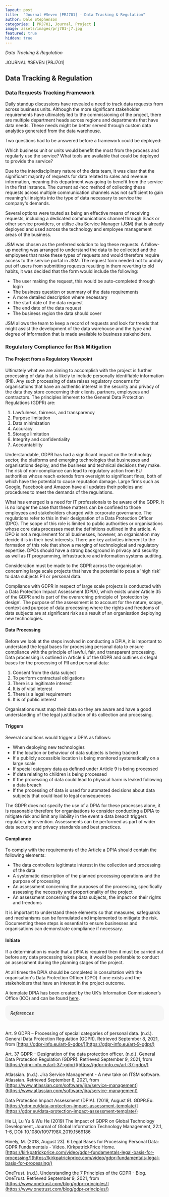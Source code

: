 ```yaml
---
layout: post
title:  "Journal #Seven [PRJ701] - Data Tracking & Regulation" 
author: Dale Stephenson
categories: [ PRJ701, Journal, Project ]
image: assets/images/prj701-j7.jpg
featured: true
hidden: true
---
```

<i>Data Tracking & Regulation</i>

JOURNAL #SEVEN [PRJ701]

<h2>Data Tracking & Regulation</h2>
 
<h3>Data Requests Tracking Framework</h3>
 
Daily standup discussions have revealed a need to track data requests from across business units. Although the more significant stakeholder requirements have ultimately led to the commissioning of the project, there are multiple department heads across regions and departments that have data needs. These needs might be better served through custom data analytics generated from the data warehouse.
 
Two questions had to be answered before a framework could be deployed:
 
Which business unit or units would benefit the most from the process and regularly use the service?
What tools are available that could be deployed to provide the service?
 
Due to the interdisciplinary nature of the data team, it was clear that the significant majority of requests for data related to sales and revenue information, meaning this department was going to benefit from the service in the first instance. The current ad-hoc method of collecting these requests across multiple communication channels was not sufficient to gain meaningful insights into the type of data necessary to service the company's demands.
 
Several options were touted as being an effective means of receiving requests, including a dedicated communications channel through Slack or other service providers, or utilise Jira Service Manager (JSM) that is already deployed and used across the technology and employee management areas of the business.
 
JSM was chosen as the preferred solution to log these requests. A follow-up meeting was arranged to understand the data to be collected and the employees that make these types of requests and would therefore require access to the service portal in JSM. The request form needed not to unduly put off users from submitting requests resulting in them reverting to old habits, it was decided that the form would include the following:
 
- The user making the request, this would be auto-completed through login
- The business question or summary of the data requirements 
- A more detailed description where necessary 
- The start date of the data request
- The end date of the data request
- The business region the data should cover
 
JSM allows the team to keep a record of requests and look for trends that might assist the development of the data warehouse and the type and degree of information that is made available to business stakeholders.  
 
<h3>Regulatory Compliance for Risk Mitigation</h3>
 
<h4>The Project from a Regulatory Viewpoint</h4>

Ultimately what we are aiming to accomplish with the project is further processing of data that is likely to include personally identifiable information (PII). Any such processing of data raises regulatory concerns for organisations that have an authentic interest in the security and privacy of the data they store concerning their clients, partners, employees and contractors. The principles inherent to the General Data Protection Regulations (GDPR) are:
 
1. Lawfulness, fairness, and transparency
2. Purpose limitation
3. Data minimization
4. Accuracy
5. Storage limitation
6. Integrity and confidentiality
7. Accountability 
 
Understandable, GDPR has had a significant impact on the technology sector, the platforms and emerging technologies that businesses and organisations deploy, and the business and technical decisions they make. The risk of non-compliance can lead to regulatory action from EU authorities whose reach extends from oversight to significant fines, both of which have the potential to cause reputation damage. Large firms such as Google, Facebook and Amazon have all updates their policies and procedures to meet the demands of the regulations.
 
What has emerged is a need for IT professionals to be aware of the GDPR. It is no longer the case that these matters can be confined to those employees and stakeholders charged with corporate governance. The regulations refer to this in their designation of a Data Protection Officer (DPO). The scope of this role is limited to public authorities or organisations whose core data processes meet the definitions outlined in the article. A DPO is not a requirement for all businesses, however, an organisation may decide it is in their best interests. There are key activities inherent to the formation of this role that show a merging of technological and regulatory expertise. DPOs should have a strong background in privacy and security as well as IT programming, infrastructure and information systems auditing.  
 
Consideration must be made to the GDPR across the organisation concerning large scale projects that have the potential to pose a 'high risk' to data subjects PII or personal data.
 
Compliance with GDPR in respect of large scale projects is conducted with a Data Protection Impact Assessment (DPIA), which exists under Article 35 of the GDPR and is part of the overarching principle of 'protection by design'. The purpose of the assessment is to account for the nature, scope, context and purpose of data processing where the rights and freedoms of data subjects are at significant risk as a result of an organisation deploying new technologies.
 
<h4>Data Processing</h4>
 
Before we look at the steps involved in conducting a DPIA, it is important to understand the legal bases for processing personal data to ensure compliance with the principle of lawful, fair, and transparent processing. Data processing is outlined in Article 6 of the GDPR and outlines six legal bases for the processing of PII and personal data:
 
1. Consent from the data subject 
2. To perform contractual obligations
3. There is a legitimate interest 
4. It is of vital interest 
5. There is a legal requirement
6. It is of public interest 
 
Organisations must map their data so they are aware and have a good understanding of the legal justification of its collection and processing.
 
<h4>Triggers</h4>
 
Several conditions would trigger a DPIA as follows:
 
- When deploying new technologies
- If the location or behaviour of data subjects is being tracked
- If a publicly accessible location is being monitored systematically on a large scale
- If special category data as defined under Article 9 is being processed
- If data relating to children is being processed
- If the processing of data could lead to physical harm is leaked following a data breach
- If the processing of data is used for automated decisions about data subjects that could lead to legal consequences 
 
The GDPR does not specify the use of a DPIA for these processes alone, it is reasonable therefore for organisations to consider conducting a DPIA to mitigate risk and limit any liability in the event a data breach triggers regulatory intervention. Assessments can be performed as part of wider data security and privacy standards and best practices.
 
<h4>Compliance</h4>
 
To comply with the requirements of the Article a DPIA should contain the following elements:
 
- The data controllers legitimate interest in the collection and processing of the data 
- A systematic description of the planned processing operations and the purpose of processing
- An assessment concerning the purposes of the processing, specifically assessing the necessity and proportionality of the project
- An assessment concerning the data subjects, the impact on their rights and freedoms
 
It is important to understand these elements so that measures, safeguards and mechanisms can be formulated and implemented to mitigate the risk. Documenting these steps is essential to ensure businesses and organisations can demonstrate compliance if necessary.
 
<h4>Initiate</h4>
 
If a determination is made that a DPIA is required then it must be carried out before any data processing takes place, it would be preferable to conduct an assessment during the planning stages of the project.
 
At all times the DPIA should be completed in consultation with the organisation's Data Protection Officer (DPO) if one exists and the stakeholders that have an interest in the project outcome.  
 
A template DPIA has been created by the UK’s Information Commissioner’s Office (ICO) and can be found <a href="https://gdpr.eu/wp-content/uploads/2019/03/dpia-template-v1.pdf" target="_blank">here</a>.

<div style="background-color: #f6f6f6; padding: 1rem; border-radius: 10px 20px;"> 
    <i>References</i>
</div>
<br>

Art. 9 GDPR – Processing of special categories of personal data. (n.d.). General Data Protection Regulation (GDPR). Retrieved September 8, 2021, from [https://gdpr-info.eu/art-9-gdpr/](https://gdpr-info.eu/art-9-gdpr/)

Art. 37 GDPR – Designation of the data protection officer. (n.d.). General Data Protection Regulation (GDPR). Retrieved September 9, 2021, from [https://gdpr-info.eu/art-37-gdpr/](https://gdpr-info.eu/art-37-gdpr/)

Atlassian. (n.d.). Jira Service Management - A new take on ITSM software. Atlassian. Retrieved September 8, 2021, from [https://www.atlassian.com/software/jira/service-management](https://www.atlassian.com/software/jira/service-management)

Data Protection Impact Assessment (DPIA). (2018, August 9). GDPR.Eu. [https://gdpr.eu/data-protection-impact-assessment-template/](https://gdpr.eu/data-protection-impact-assessment-template/)

He Li, Lu Yu & Wu He (2019) The Impact of GDPR on Global Technology Development, Journal of Global Information Technology Management, 22:1, 1-6, DOI: 10.1080/1097198X.2019.1569186 

Hinely, M. (2018, August 23). 6 Legal Bases for Processing Personal Data: GDPR Fundamentals - Video. KirkpatrickPrice Home. [https://kirkpatrickprice.com/video/gdpr-fundamentals-legal-basis-for-processing/](https://kirkpatrickprice.com/video/gdpr-fundamentals-legal-basis-for-processing/)

OneTrust. (n.d.). Understanding the 7 Principles of the GDPR - Blog. OneTrust. Retrieved September 9, 2021, from [https://www.onetrust.com/blog/gdpr-principles/](https://www.onetrust.com/blog/gdpr-principles/)